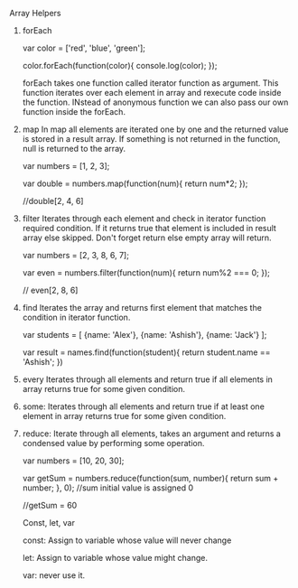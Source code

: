 Array Helpers

1. forEach
   
   var color = ['red', 'blue', 'green'];

   color.forEach(function(color){
     console.log(color);
   });

   forEach takes one function called iterator function as argument. This function iterates over each element in array and rexecute code inside the function. INstead of anonymous function we can also pass our own function inside the forEach.

2. map
   In map all elements are iterated one by one and the returned value is stored in a result array. If something is not returned  in the function, null is returned to the array.

   var numbers = [1, 2, 3];

   var double = numbers.map(function(num){
     return num*2;
   });

   //double[2, 4, 6]

3. filter
   Iterates through each element and check in iterator function required condition. If it returns true that element is included in result array else skipped. Don't forget return else empty array will return.

   var numbers = [2, 3, 8, 6, 7];

   var even = numbers.filter(function(num){
     return num%2 === 0;
   });

   // even[2, 8, 6]

 4. find
    Iterates the array and returns first element that matches the condition in iterator function.

    var students = [
      {name: 'Alex'},
      {name: 'Ashish'},
      {name: 'Jack'}
    ];

    var result = names.find(function(student){
      return student.name == 'Ashish';
    })  

5. every
   Iterates through all elements and return true if all elements in array returns true for some given condition.

6. some:
   Iterates through all elements and return true if at least one element in array returns true for some given condition.

7. reduce:
   Iterate through all elements, takes an argument and returns a condensed value by performing some operation.

   var numbers = [10, 20, 30]; 

   var getSum = numbers.reduce(function(sum, number){
     return sum + number;
   }, 0); //sum initial value is assigned 0

   //getSum = 60

   Const, let, var  

   const:
   Assign to variable whose value will never change

   let:
   Assign to variable whose value might change.

   var:
   never use it.

   